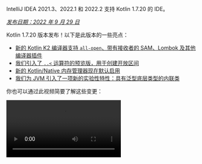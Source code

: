 [//]: # (title: Kotlin 1.7.20 有哪些新特性)

<tldr>
   <p>IntelliJ IDEA 2021.3、2022.1 和 2022.2 支持 Kotlin 1.7.20 的 IDE。</p>
</tldr>

_[发布日期：2022 年 9 月 29 日](releases.md#release-details)_

Kotlin 1.7.20 版本发布！以下是此版本的一些亮点：

* [新的 Kotlin K2 编译器支持 `all-open`、带有接收者的 SAM、Lombok 及其他编译器插件](#support-for-kotlin-k2-compiler-plugins)
* [我们引入了 `..<` 运算符的预览版，用于创建开放区间](#preview-of-the-operator-for-creating-open-ended-ranges)
* [新的 Kotlin/Native 内存管理器现在默认启用](#the-new-kotlin-native-memory-manager-enabled-by-default)
* [我们为 JVM 引入了一项新的实验性特性：具有泛型底层类型的内联类](#generic-inline-classes)

你也可以通过此视频简要了解这些变更：

<video src="https://www.youtube.com/v/OG9npowJgE8" title="What's new in Kotlin 1.7.20"/>

## 支持 Kotlin K2 编译器插件

Kotlin 团队持续稳定 K2 编译器。
K2 仍处于 **Alpha** 阶段（正如 [Kotlin 1.7.0 版本](whatsnew17.md#new-kotlin-k2-compiler-for-the-jvm-in-alpha)中宣布的），
但它现在支持多种编译器插件。你可以关注 [这个 YouTrack issue](https://youtrack.jetbrains.com/issue/KT-52604)
以获取 Kotlin 团队关于新编译器的最新动态。

从 1.7.20 版本开始，Kotlin K2 编译器支持以下插件：

* [`all-open`](all-open-plugin.md)
* [`no-arg`](no-arg-plugin.md)
* [带有接收者的 SAM](sam-with-receiver-plugin.md)
* [Lombok](lombok.md)
* AtomicFU
* `jvm-abi-gen`

> 新 K2 编译器的 Alpha 版本仅适用于 JVM 项目。
> 它不支持 Kotlin/JS、Kotlin/Native 或其他多平台项目。
>
{style="warning"}

通过以下视频了解有关新编译器及其优势的更多信息：
* [新 Kotlin 编译器之路](https://www.youtube.com/watch?v=iTdJJq_LyoY)
* [K2 编译器：自上而下的视图](https://www.youtube.com/watch?v=db19VFLZqJM)

### 如何启用 Kotlin K2 编译器

要启用 Kotlin K2 编译器并进行测试，请使用以下编译器选项：

```bash
-Xuse-k2
```

你可以在 `build.gradle(.kts)` 文件中指定它：

<tabs group="build-script">
<tab title="Kotlin" group-key="kotlin">

```kotlin
tasks.withType<KotlinCompile> {
    kotlinOptions.useK2 = true
}
```

</tab>
<tab title="Groovy" group-key="groovy">

```groovy
compileKotlin {
    kotlinOptions.useK2 = true
}
```
</tab>
</tabs>

在你的 JVM 项目上查看性能提升，并将其与旧编译器的结果进行比较。

### 留下你对新 K2 编译器的反馈

我们非常感谢你以任何形式提供的反馈：
* 直接在 Kotlin Slack 中向 K2 开发者提供反馈：[获取邀请](https://surveys.jetbrains.com/s3/kotlin-slack-sign-up?_gl=1*ju6cbn*_ga*MTA3MTk5NDkzMC4xNjQ2MDY3MDU4*_ga_9J976DJZ68*MTY1ODMzNzA3OS4xMDAuMS4xNjU4MzQwODEwLjYw) 并加入 [#k2-early-adopters](https://kotlinlang.slack.com/archives/C03PK0PE257) 频道。
* 向 [我们的问题跟踪器](https://kotl.in/issue) 报告你使用新 K2 编译器遇到的任何问题。
* [启用 **Send usage statistics** 选项](https://www.jetbrains.com/help/idea/settings-usage-statistics.html) 以允许 JetBrains 收集有关 K2 使用情况的匿名数据。

## 语言

Kotlin 1.7.20 引入了新语言功能的预览版本，并对构建器类型推断 (builder type inference) 施加了限制：

* [用于创建开放区间 (open-ended ranges) 的 `..<` 运算符预览版](#preview-of-the-operator-for-creating-open-ended-ranges)
* [新的数据对象 (data object) 声明](#improved-string-representations-for-singletons-and-sealed-class-hierarchies-with-data-objects)
* [构建器类型推断 (builder type inference) 限制](#new-builder-type-inference-restrictions)

### 用于创建开放区间 (open-ended ranges) 的 `..<` 运算符预览版

> 新运算符是 [实验性功能 (Experimental)](components-stability.md#stability-levels-explained)，并且在 IDE 中的支持有限。
>
{style="warning"}

此版本引入了新的 `..<` 运算符。Kotlin 有 `..` 运算符来表示值范围。新的 `..<` 运算符作用类似于 `until` 函数，可以帮助你定义开放区间 (open-ended range)。

<video src="https://www.youtube.com/watch?v=v0AHdAIBnbs" title="New operator for open-ended ranges"/>

我们的研究表明，这个新运算符能更好地表达开放区间，并明确表明不包含上限 (upper bound)。

以下是在 `when` 表达式中使用 `..<` 运算符的示例：

```kotlin
when (value) {
    in 0.0..<0.25 -> // 第一季度
    in 0.25..<0.5 -> // 第二季度
    in 0.5..<0.75 -> // 第三季度
    in 0.75..1.0 ->  // 最后一季度  <- 注意这里是闭区间
}
```
{validate="false"}

#### 标准库 API 变更

以下新类型和操作将在公共 Kotlin 标准库的 `kotlin.ranges` 包中引入：

##### 新的 OpenEndRange&lt;T&gt; 接口

表示开放区间的新接口与现有 `ClosedRange<T>` 接口非常相似：

```kotlin
interface OpenEndRange<T : Comparable<T>> {
    // 下限
    val start: T
    // 上限，不包含在范围内
    val endExclusive: T
    operator fun contains(value: T): Boolean = value >= start && value < endExclusive
    fun isEmpty(): Boolean = start >= endExclusive
}
```
{validate="false"}

##### 在现有可迭代区间中实现 OpenEndRange

当开发者需要获取一个不包含上限的区间时，他们目前使用 `until` 函数来有效地生成一个具有相同值的闭合可迭代区间。为了使这些区间在接受 `OpenEndRange<T>` 的新 API 中可用，我们希望在现有可迭代区间中实现该接口：`IntRange`、`LongRange`、`CharRange`、`UIntRange` 和 `ULongRange`。因此，它们将同时实现 `ClosedRange<T>` 和 `OpenEndRange<T>` 接口。

```kotlin
class IntRange : IntProgression(...), ClosedRange<Int>, OpenEndRange<Int> {
    override val start: Int
    override val endInclusive: Int
    override val endExclusive: Int
}
```
{validate="false"}

##### 标准类型的 rangeUntil 运算符

`rangeUntil` 运算符将为目前由 `rangeTo` 运算符定义的相同类型和组合提供。我们将其作为扩展函数用于原型目的，但为了保持一致性，我们计划在开放区间 API 稳定之前将其作为成员。

#### 如何启用 `..<` 运算符

要使用 `..<` 运算符或为你自己的类型实现该运算符约定，请启用 `-language-version 1.8` 编译器选项。

为支持标准类型的开放区间而引入的新 API 元素需要选择加入 (opt-in)，这与实验性标准库 API 的惯例一样：`@OptIn(ExperimentalStdlibApi::class)`。或者，你可以使用 `-opt-in=kotlin.ExperimentalStdlibApi` 编译器选项。

[在此 KEEP 文档中阅读有关新运算符的更多信息](https://github.com/kotlin/KEEP/blob/open-ended-ranges/proposals/open-ended-ranges.md)。

### 使用数据对象 (data objects) 改进单例和密封类层次结构的字符串表示

> 数据对象 (Data objects) 是 [实验性功能 (Experimental)](components-stability.md#stability-levels-explained)，目前在 IDE 中的支持有限。
>
{style="warning"}

此版本引入了一种你可以使用的新 `object` 声明类型：`data object`。[数据对象](https://youtrack.jetbrains.com/issue/KT-4107) 在概念上与常规 `object` 声明相同，但开箱即用地提供了清晰的 `toString` 表示。

<video src="https://www.youtube.com/v/ovAqcwFhEGc" title="Data objects in Kotlin 1.7.20"/>

```kotlin
package org.example
object MyObject
data object MyDataObject

fun main() {
    println(MyObject) // org.example.MyObject@1f32e575
    println(MyDataObject) // MyDataObject
}
```

这使得 `data object` 声明非常适合密封类层次结构，你可以在其中与 `data class` 声明一起使用它们。在此代码片段中，将 `EndOfFile` 声明为 `data object` 而不是普通的 `object` 意味着它将获得一个漂亮的 `toString` 而无需手动重写，从而与伴随的 `data class` 定义保持对称性：

```kotlin
sealed class ReadResult {
    data class Number(val value: Int) : ReadResult()
    data class Text(val value: String) : ReadResult()
    data object EndOfFile : ReadResult()
}

fun main() {
    println(ReadResult.Number(1)) // Number(value=1)
    println(ReadResult.Text("Foo")) // Text(value=Foo)
    println(ReadResult.EndOfFile) // EndOfFile
}
```

#### 如何启用数据对象 (data objects)

要在代码中使用数据对象声明，请启用 `-language-version 1.9` 编译器选项。在 Gradle 项目中，你可以通过将以下内容添加到 `build.gradle(.kts)` 来实现：

<tabs group="build-script">
<tab title="Kotlin" group-key="kotlin">

```kotlin
tasks.withType<org.jetbrains.kotlin.gradle.tasks.KotlinCompile>().configureEach {
    // ...
    kotlinOptions.languageVersion = "1.9"
}
```

</tab>
<tab title="Groovy" group-key="groovy">

```groovy
compileKotlin {
    // ...
    kotlinOptions.languageVersion = '1.9'
}
```
</tab>
</tabs>

[在此 KEEP 文档中阅读有关数据对象的更多信息](https://github.com/Kotlin/KEEP/pull/316)，并分享你对其实现的反馈。

### 新的构建器类型推断 (builder type inference) 限制

Kotlin 1.7.20 对 [构建器类型推断的使用](using-builders-with-builder-inference.md) 施加了一些主要限制，这可能会影响你的代码。这些限制适用于包含构建器 lambda 函数的代码，在这种情况下，如果不分析 lambda 本身，则无法推导出参数。该参数用作参数。现在，编译器将始终对此类代码显示错误，并要求你明确指定类型。

这是一个重大变更 (breaking change)，但我们的研究表明这些情况非常罕见，并且这些限制不应影响你的代码。如果它们确实影响了，请考虑以下情况：

* 带有隐藏成员的扩展的构建器推断。

  如果你的代码包含一个在构建器推断期间将使用的同名扩展函数，编译器将显示错误：

    ```kotlin
    class Data {
        fun doSmth() {} // 1
    }
    
    fun <T> T.doSmth() {} // 2
    
    fun test() {
        buildList {
            this.add(Data())
            this.get(0).doSmth() // 解析为 2 并导致错误
        }
    }
    ```
    {validate="false"} 
  
  要修复此代码，你应该明确指定类型：

    ```kotlin
    class Data {
        fun doSmth() {} // 1
    }
    
    fun <T> T.doSmth() {} // 2
    
    fun test() {
        buildList<Data> { // 类型参数！
            this.add(Data())
            this.get(0).doSmth() // 解析为 1
        }
    }
    ```

* 具有多个 lambda 且未明确指定类型参数的构建器推断。

  如果构建器推断中有两个或更多 lambda 块，它们会影响类型。为了防止错误，编译器要求你指定类型：

    ```kotlin
    fun <T: Any> buildList(
        first: MutableList<T>.() -> Unit, 
        second: MutableList<T>.() -> Unit
    ): List<T> {
        val list = mutableListOf<T>()
        list.first()
        list.second()
        return list 
    }
    
    fun main() {
        buildList(
            first = { // this: MutableList<String>
                add("")
            },
            second = { // this: MutableList<Int> 
                val i: Int = get(0)
                println(i)
            }
        )
    }
    ```
    {validate="false"}

  要修复此错误，你应该明确指定类型并修复类型不匹配：

    ```kotlin
    fun main() {
        buildList<Int>(
            first = { // this: MutableList<Int>
                add(0)
            },
            second = { // this: MutableList<Int>
                val i: Int = get(0)
                println(i)
            }
        )
    }
    ```

如果你没有找到上述情况，请向 [我们的团队提交 issue](https://kotl.in/issue)。

[在此 YouTrack issue](https://youtrack.jetbrains.com/issue/KT-53797) 中了解有关此构建器推断更新的更多信息。

## Kotlin/JVM

Kotlin 1.7.20 引入了泛型内联类 (generic inline classes)，为委托属性 (delegated properties) 增加了更多字节码优化，并支持 kapt 存根生成任务中的 IR，从而可以使用 kapt 支持所有最新的 Kotlin 特性：

* [泛型内联类 (Generic inline classes)](#generic-inline-classes)
* [更多委托属性 (delegated properties) 优化案例](#more-optimized-cases-of-delegated-properties)
* [kapt 存根生成任务中对 JVM IR 后端 (backend) 的支持](#support-for-the-jvm-ir-backend-in-kapt-stub-generating-task)

### 泛型内联类 (Generic inline classes)

> 泛型内联类是 [实验性功能 (Experimental)](components-stability.md#stability-levels-explained)。它可能随时被删除或更改。需要选择加入 (opt-in)（详见下文），并且你应仅将其用于评估目的。我们感谢你在 [YouTrack](https://youtrack.jetbrains.com/issue/KT-52994) 上提供反馈。
>
{style="warning"}

Kotlin 1.7.20 允许 JVM 内联类 (inline classes) 的底层类型为类型参数。编译器将其映射到 `Any?` 或通常映射到类型参数的上限。

<video src="https://www.youtube.com/v/0JRPA0tt9og" title="Generic inline classes in Kotlin 1.7.20"/>

考虑以下示例：

```kotlin
@JvmInline
value class UserId<T>(val value: T)

fun compute(s: UserId<String>) {} // 编译器生成 fun compute-<hashcode>(s: Any?)
```

该函数接受内联类作为参数。该参数被映射到上限 (upper bound)，而不是类型参数 (type argument)。

要启用此功能，请使用 `-language-version 1.8` 编译器选项。

我们感谢你在 [YouTrack](https://youtrack.jetbrains.com/issue/KT-52994) 上对此功能提供反馈。

### 更多委托属性 (delegated properties) 的优化案例

在 Kotlin 1.6.0 中，我们通过省略 `$delegate` 字段并[生成对引用属性的即时访问](whatsnew16.md#optimize-delegated-properties-which-call-get-set-on-the-given-kproperty-instance)来优化委托给属性的情况。在 1.7.20 中，我们为更多情况实现了此优化。
如果委托是以下情况，现在将省略 `$delegate` 字段：

* 一个命名对象 (named object)：

  ```kotlin
  object NamedObject {
      operator fun getValue(thisRef: Any?, property: KProperty<*>): String = ...
  }
  
  val s: String by NamedObject
  ```
  {validate="false"}

* 一个在同一模块中具有 [支持字段 (backing field)](properties.md#backing-fields) 和默认 getter 的 `final val` 属性：

  ```kotlin
  val impl: ReadOnlyProperty<Any?, String> = ...
  
  class A {
      val s: String by impl
  }
  ```
  {validate="false"}

* 一个常量表达式 (constant expression)、枚举条目 (enum entry)、`this` 或 `null`。以下是 `this` 的示例：

  ```kotlin
  class A {
      operator fun getValue(thisRef: Any?, property: KProperty<*>) ...
   
      val s by this
  }
  ```
  {validate="false"}

[了解有关委托属性 (delegated properties) 的更多信息](delegated-properties.md)。

我们感谢你在 [YouTrack](https://youtrack.jetbrains.com/issue/KT-23397) 上对此功能提供反馈。

### kapt 存根生成任务中对 JVM IR 后端 (backend) 的支持

> kapt 存根生成任务中对 JVM IR 后端的支持是 [实验性功能 (Experimental)](components-stability.md)。它可能随时被更改。需要选择加入 (opt-in)（详见下文），并且你应仅将其用于评估目的。
>
{style="warning"}

在 1.7.20 之前，kapt 存根生成任务使用旧后端，并且 [可重复注解 (repeatable annotations)](annotations.md#repeatable-annotations) 不适用于 [kapt](kapt.md)。在 Kotlin 1.7.20 中，我们增加了对 kapt 存根生成任务中 [JVM IR 后端](whatsnew15.md#stable-jvm-ir-backend) 的支持。这使得使用 kapt 可以支持所有最新的 Kotlin 特性，包括可重复注解。

要在 kapt 中使用 IR 后端，请将以下选项添加到你的 `gradle.properties` 文件中：

```none
kapt.use.jvm.ir=true
```

我们感谢你在 [YouTrack](https://youtrack.jetbrains.com/issue/KT-49682) 上对此功能提供反馈。

## Kotlin/Native

Kotlin 1.7.20 默认启用了新的 Kotlin/Native 内存管理器，并为你提供了自定义 `Info.plist` 文件的选项：

* [新的默认内存管理器](#the-new-kotlin-native-memory-manager-enabled-by-default)
* [自定义 Info.plist 文件](#customizing-the-info-plist-file)

### 新的 Kotlin/Native 内存管理器默认启用

此版本为新内存管理器带来了进一步的稳定性和性能改进，使我们能够将新内存管理器提升到 [Beta](components-stability.md) 阶段。

以前的内存管理器使编写并发和异步代码变得复杂，包括实现 `kotlinx.coroutines` 库的问题。这阻碍了 Kotlin 多平台移动 (Kotlin Multiplatform Mobile) 的采用，因为并发限制导致在 iOS 和 Android 平台之间共享 Kotlin 代码时出现问题。新的内存管理器最终为 [将 Kotlin Multiplatform Mobile 提升到 Beta 阶段](https://blog.jetbrains.com/kotlin/2022/05/kotlin-multiplatform-mobile-beta-roadmap-update/) 铺平了道路。

新的内存管理器还支持编译器缓存，使编译时间与以前的版本相当。有关新内存管理器优势的更多信息，请参阅我们关于预览版的原始 [博客文章](https://blog.jetbrains.com/kotlin/2021/08/try-the-new-kotlin-native-memory-manager-development-preview/)。你可以在[文档](native-memory-manager.md)中找到更多技术细节。

#### 配置与设置

从 Kotlin 1.7.20 开始，新的内存管理器是默认的。不需要太多额外设置。

如果你已手动启用它，则可以从 `gradle.properties` 中删除 `kotlin.native.binary.memoryModel=experimental` 选项，或从 `build.gradle(.kts)` 文件中删除 `binaryOptions["memoryModel"] = "experimental"`。

如有必要，你可以通过在 `gradle.properties` 中添加 `kotlin.native.binary.memoryModel=strict` 选项来切换回旧版内存管理器。然而，旧版内存管理器不再支持编译器缓存，因此编译时间可能会变差。

#### 冻结 (Freezing)

在新的内存管理器中，冻结已被弃用。除非你的代码需要与旧版管理器（仍需要冻结）配合使用，否则请勿使用它。这可能对需要维护对旧版内存管理器支持的库作者或在遇到新内存管理器问题时希望有回退方案的开发者有所帮助。

在这种情况下，你可以暂时支持新旧内存管理器的代码。要忽略弃用警告，请执行以下操作之一：

* 使用 `@OptIn(FreezingIsDeprecated::class)` 注解已弃用 API 的用法。
* 将 `languageSettings.optIn("kotlin.native.FreezingIsDeprecated")` 应用到 Gradle 中所有 Kotlin 源集 (source sets)。
* 传递编译器标志 `-opt-in=kotlin.native.FreezingIsDeprecated`。

#### 从 Swift/Objective-C 调用 Kotlin suspend 函数

新的内存管理器仍然限制从主线程以外的其他线程从 Swift 和 Objective-C 调用 Kotlin `suspend` 函数，但你可以通过新的 Gradle 选项解除此限制。

此限制最初是在旧版内存管理器中引入的，原因是代码在某些情况下会将延续调度到原始线程上恢复。如果此线程没有受支持的事件循环，则任务将永远不会运行，协程 (coroutine) 也将永远不会恢复。

在某些情况下，此限制不再需要，但无法轻易实现对所有必要条件的检查。因此，我们决定在新内存管理器中保留它，同时引入一个选项供你禁用它。为此，请将以下选项添加到你的 `gradle.properties` 中：

```none
kotlin.native.binary.objcExportSuspendFunctionLaunchThreadRestriction=none
```

> 如果你使用 `kotlinx.coroutines` 的 `native-mt` 版本或其他采用相同“调度到原始线程”方法的库，请勿添加此选项。
>
{style="warning"}

Kotlin 团队非常感谢 [Ahmed El-Helw](https://github.com/ahmedre) 实现了此选项。

#### 留下你的反馈

这是我们生态系统的一个重大变化。我们感谢你的反馈，以帮助使其变得更好。

在你的项目中尝试新的内存管理器，并在 [我们的问题跟踪器 YouTrack 中分享反馈](https://youtrack.jetbrains.com/issue/KT-48525)。

### 自定义 Info.plist 文件

在生成框架时，Kotlin/Native 编译器会生成信息属性列表文件 `Info.plist`。以前，自定义其内容很麻烦。使用 Kotlin 1.7.20，你可以直接设置以下属性：

| 属性                     | 二进制选项              |
|------------------------------|----------------------------|
| `CFBundleIdentifier`         | `bundleId`                 |
| `CFBundleShortVersionString` | `bundleShortVersionString` |
| `CFBundleVersion`            | `bundleVersion`            |

为此，请使用相应的二进制选项。传递 `-Xbinary=$option=$value` 编译器标志，或为所需的框架设置 `binaryOption(option, value)` Gradle DSL。

Kotlin 团队非常感谢 Mads Ager 实现了此功能。

## Kotlin/JS

Kotlin/JS 获得了一些增强功能，这些功能改善了开发者体验并提升了性能：

* 由于依赖加载效率的提高，Klib 生成在增量构建和完全构建中都更快。
* [用于开发二进制文件的增量编译](js-ir-compiler.md#incremental-compilation-for-development-binaries) 已得到重构，从而在完全构建场景中实现了重大改进，加快了增量构建速度，并修复了稳定性问题。
* 我们改进了嵌套对象、密封类和构造函数中可选参数的 `.d.ts` 生成。

## Gradle

Kotlin Gradle 插件的更新重点在于与新的 Gradle 功能和最新 Gradle 版本的兼容性。

Kotlin 1.7.20 包含支持 Gradle 7.1 的更改。已删除或替换弃用方法和属性，减少了 Kotlin Gradle 插件生成的弃用警告数量，并为将来支持 Gradle 8.0 解除了阻碍。

但是，有一些潜在的重大变更可能需要你的注意：

### 目标配置

* `org.jetbrains.kotlin.gradle.dsl.SingleTargetExtension` 现在有一个泛型参数 `SingleTargetExtension<T : KotlinTarget>`。
* `kotlin.targets.fromPreset()` 约定已被弃用。你可以继续使用 `kotlin.targets { fromPreset() }`，但我们建议 [明确设置目标](https://www.jetbrains.com/help/kotlin-multiplatform-dev/multiplatform-discover-project.html#targets)。
* Gradle 自动生成的目标访问器不再在 `kotlin.targets { }` 块内可用。请改用 `findByName("targetName")` 方法。

  请注意，此类访问器在 `kotlin.targets` 的情况下仍然可用，例如 `kotlin.targets.linuxX64`。

### 源目录配置

Kotlin Gradle 插件现在将 Kotlin `SourceDirectorySet` 作为 `kotlin` 扩展添加到 Java 的 `SourceSet` 组中。这使得在 `build.gradle.kts` 文件中配置源目录成为可能，类似于在 [Java、Groovy 和 Scala](https://docs.gradle.org/7.1/release-notes.html#easier-source-set-configuration-in-kotlin-dsl) 中配置它们的方式：

```kotlin
sourceSets {
    main {
        kotlin {
            java.setSrcDirs(listOf("src/java"))
            kotlin.setSrcDirs(listOf("src/kotlin"))
        }
    }
}
```

你不再需要使用已弃用的 Gradle 约定并为 Kotlin 指定源目录。

请记住，你也可以使用 `kotlin` 扩展来访问 `KotlinSourceSet`：

```kotlin
kotlin {
    sourceSets {
        main {
        // ...
        }
    }
}
```

### 用于 JVM 工具链配置的新方法

此版本提供了一个新的 `jvmToolchain()` 方法，用于启用 [JVM 工具链功能](gradle-configure-project.md#gradle-java-toolchains-support)。如果你不需要任何额外的 [配置字段](https://docs.gradle.org/current/javadoc/org/gradle/jvm/toolchain/JavaToolchainSpec.html)，例如 `implementation` 或 `vendor`，你可以从 Kotlin 扩展中使用此方法：

```kotlin
kotlin {
    jvmToolchain(17)
}
```

这简化了 Kotlin 项目的设置过程，无需任何额外配置。
在此版本之前，你只能通过以下方式指定 JDK 版本：

```kotlin
kotlin {
    jvmToolchain {
        languageVersion.set(JavaLanguageVersion.of(17))
    }
}
```

## 标准库

Kotlin 1.7.20 为 `java.nio.file.Path` 类提供了新的 [扩展函数 (extension functions)](extensions.md#extension-functions)，允许你遍历文件树：

* `walk()` 惰性遍历以指定路径为根的文件树。
* `fileVisitor()` 使得可以单独创建 `FileVisitor`。`FileVisitor` 定义了遍历目录和文件时的操作。
* `visitFileTree(fileVisitor: FileVisitor, ...)` 接收一个准备好的 `FileVisitor`，并在底层使用 `java.nio.file.Files.walkFileTree()`。
* `visitFileTree(..., builderAction: FileVisitorBuilder.() -> Unit)` 使用 `builderAction` 创建一个 `FileVisitor`，并调用 `visitFileTree(fileVisitor, ...)` 函数。
* `FileVisitResult` 作为 `FileVisitor` 的返回类型，其默认值为 `CONTINUE`，表示继续处理文件。

> `java.nio.file.Path` 的新扩展函数是 [实验性功能 (Experimental)](components-stability.md)。它们可能随时被更改。需要选择加入 (opt-in)（详见下文），并且你应仅将其用于评估目的。
>
{style="warning"}

以下是你可以使用这些新扩展函数执行的一些操作：

* 显式创建 `FileVisitor`，然后使用：

  ```kotlin
  val cleanVisitor = fileVisitor {
      onPreVisitDirectory { directory, attributes ->
          // 访问目录时的一些逻辑
          FileVisitResult.CONTINUE
      }
  
      onVisitFile { file, attributes ->
          // 访问文件时的一些逻辑
          FileVisitResult.CONTINUE
      }
  }
  
  // 这里可能有一些逻辑
  
  projectDirectory.visitFileTree(cleanVisitor)
  ```

* 使用 `builderAction` 创建 `FileVisitor` 并立即使用它：

  ```kotlin
  projectDirectory.visitFileTree {
  // builderAction 的定义：
      onPreVisitDirectory { directory, attributes ->
          // 访问目录时的一些逻辑
          FileVisitResult.CONTINUE
      }
  
      onVisitFile { file, attributes ->
          // 访问文件时的一些逻辑
          FileVisitResult.CONTINUE
      }
  }
  ```

* 使用 `walk()` 函数遍历以指定路径为根的文件树：

  ```kotlin
  @OptIn(kotlin.io.path.ExperimentalPathApi::class)
  fun traverseFileTree() {
      val cleanVisitor = fileVisitor {
          onPreVisitDirectory { directory, _ ->
              if (directory.name == "build") {
                  directory.toFile().deleteRecursively()
                  FileVisitResult.SKIP_SUBTREE
              } else {
                  FileVisitResult.CONTINUE
              }
          }
  
          onVisitFile { file, _ ->
              if (file.extension == "class") {
                  file.deleteExisting()
              }
              FileVisitResult.CONTINUE
          }
      }
  
      val rootDirectory = createTempDirectory("Project")
  
      rootDirectory.resolve("src").let { srcDirectory ->
          srcDirectory.createDirectory()
          srcDirectory.resolve("A.kt").createFile()
          srcDirectory.resolve("A.class").createFile()
      }
  
      rootDirectory.resolve("build").let { buildDirectory ->
          buildDirectory.createDirectory()
          buildDirectory.resolve("Project.jar").createFile()
      }
  
   
  // 使用 walk 函数：
      val directoryStructure = rootDirectory.walk(PathWalkOption.INCLUDE_DIRECTORIES)
          .map { it.relativeTo(rootDirectory).toString() }
          .toList().sorted()
      assertPrints(directoryStructure, "[, build, build/Project.jar, src, src/A.class, src/A.kt]")
  
      rootDirectory.visitFileTree(cleanVisitor)
  
      val directoryStructureAfterClean = rootDirectory.walk(PathWalkOption.INCLUDE_DIRECTORIES)
          .map { it.relativeTo(rootDirectory).toString() }
          .toList().sorted()
      assertPrints(directoryStructureAfterClean, "[, src, src/A.kt]")
  //sampleEnd
  }
  ```

与实验性 API 的惯例一样，新扩展需要选择加入 (opt-in)：`@OptIn(kotlin.io.path.ExperimentalPathApi::class)` 或 `@kotlin.io.path.ExperimentalPathApi`。或者，你可以使用编译器选项：`-opt-in=kotlin.io.path.ExperimentalPathApi`。

我们感谢你在 YouTrack 上对 [`walk()` 函数](https://youtrack.jetbrains.com/issue/KT-52909) 和 [访问扩展函数](https://youtrack.jetbrains.com/issue/KT-52910) 提供反馈。

## 文档更新

自上一版本以来，Kotlin 文档进行了一些显著更改：

### 重新设计和改进的页面

* [基本类型概述](basic-types.md) – 了解 Kotlin 中使用的基本类型：数字、布尔值、字符、字符串、数组和无符号整数。
* [用于 Kotlin 开发的 IDE](kotlin-ide.md) – 查看支持 Kotlin 的官方 IDE 列表以及拥有社区支持插件的工具。

### Kotlin 多平台期刊中的新文章

* [原生与跨平台应用开发：如何选择？](https://www.jetbrains.com/help/kotlin-multiplatform-dev/native-and-cross-platform.html) – 查看我们对跨平台应用开发和原生方法的概述和优势。
* [六个最佳跨平台应用开发框架](https://www.jetbrains.com/help/kotlin-multiplatform-dev/cross-platform-frameworks.html) – 阅读有关关键方面的信息，帮助你为跨平台项目选择合适的框架。

### 新的和更新的教程

* [Kotlin 多平台入门](https://www.jetbrains.com/help/kotlin-multiplatform-dev/multiplatform-create-first-app.html) – 了解使用 Kotlin 进行跨平台移动开发，并创建一个同时适用于 Android 和 iOS 的应用程序。
* [使用 React 和 Kotlin/JS 构建 Web 应用程序](js-react.md) – 创建一个浏览器应用程序，探索 Kotlin 的 DSL 和典型 React 程序的特性。

### 发布文档中的变更

我们不再为每个版本提供推荐的 kotlinx 库列表。此列表仅包含与 Kotlin 本身推荐和测试的版本。它没有考虑到某些库相互依赖并需要特殊的 kotlinx 版本，这可能与推荐的 Kotlin 版本不同。

我们正在努力寻找一种方法来提供有关库如何相互关联和依赖的信息，以便你在项目中升级 Kotlin 版本时，可以清楚地知道应该使用哪个 kotlinx 库版本。

## 安装 Kotlin 1.7.20

[IntelliJ IDEA](https://www.jetbrains.com/idea/download/) 2021.3、2022.1 和 2022.2 会自动建议将 Kotlin 插件更新到 1.7.20。

> 对于 Android Studio Dolphin (213)、Electric Eel (221) 和 Flamingo (222)，Kotlin 插件 1.7.20 将随即将发布的 Android Studio 更新一起提供。
>
{style="note"}

新的命令行编译器可在 [GitHub 发布页面](https://github.com/JetBrains/kotlin/releases/tag/v1.7.20) 下载。

### Kotlin 1.7.20 兼容性指南

尽管 Kotlin 1.7.20 是一个增量版本，但我们仍然不得不进行一些不兼容的更改，以限制 Kotlin 1.7.0 中引入的问题的蔓延。

在 [Kotlin 1.7.20 兼容性指南](compatibility-guide-1720.md) 中查找此类更改的详细列表。